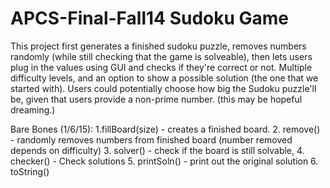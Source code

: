APCS-Final-Fall14
Sudoku Game
=================
This project first generates a finished sudoku puzzle, removes numbers randomly (while still checking that the game is solveable), then lets users plug in the values using GUI and checks if they're correct or not. Multiple difficulty levels, and an option to show a possible solution (the one that we started with). Users could potentially choose how big the Sudoku puzzle'll be, given that users provide a non-prime number. (this may be hopeful dreaming.)

Bare Bones (1/6/15):
1.fillBoard(size) - creates a finished board.
2. remove() -  randomly removes numbers from finished board (number removed depends on difficulty)
3. solver() - check if the board is still solvable, 
4. checker() - Check solutions
5. printSoln() -  print out the original solution
6. toString()
